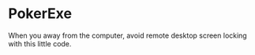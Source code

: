 # PokerExe
When you away from the computer, avoid remote desktop screen locking with this little code.
